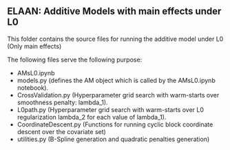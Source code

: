 ## ELAAN: Additive Models with main effects under L0

This folder contains the source files for running the additive model under L0 (Only main effects)

The following files serve the following purpose:
- AMsL0.ipynb
- models.py (defines the AM object which is called by the AMsL0.ipynb notebook). 
- CrossValidation.py (Hyperparameter grid search with warm-starts over smoothness penalty: lambda_1). 
- L0path.py (Hyperparameter grid search with warm-starts over L0 regularization lambda_2 for each value of lambda_1).
- CoordinateDescent.py (Functions for running cyclic block coordinate descent over the covariate set)
- utilities.py (B-Spline generation and quadratic penalties generation)
